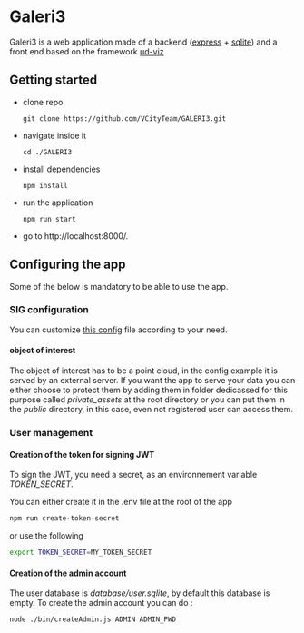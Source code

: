 # Galeri3

Galeri3 is a web application made of a backend ([express](https://expressjs.com/) + [sqlite](https://www.sqlite.org/index.html)) and a front end based on the framework [ud-viz](https://github.com/VCityTeam/UD-Viz)

## Getting started

 * clone repo
  
    `git clone https://github.com/VCityTeam/GALERI3.git`

  * navigate inside it

    `cd ./GALERI3`

  * install dependencies

    `npm install`

  * run the application

    `npm run start`

  * go to http://localhost:8000/.

  
## Configuring the app

Some of the below is mandatory to be able to use the app.

### SIG configuration 

You can customize [this config](./public/config.json) file
according to your need. 

#### object of interest 

The object of interest has to be a point cloud, 
in the config example it is served by an external server.
If you want the app to serve your data you can either choose to protect them 
by adding them in folder dedicassed for this purpose called *private_assets* at 
the root directory or you can put them in the *public* directory, in this case,
even not registered user can access them.

### User management 

#### Creation of the token for signing JWT

To sign the JWT, you need a secret, 
as an environnement variable *TOKEN_SECRET*. 

You can either create it in the .env file at the root of the app 

```bash
npm run create-token-secret
```

or use the following

```bash
export TOKEN_SECRET=MY_TOKEN_SECRET
```

#### Creation of the admin account

The user database is *database/user.sqlite*, by default this database is empty. 
To create the admin account you can do : 

```bash
node ./bin/createAdmin.js ADMIN ADMIN_PWD
```